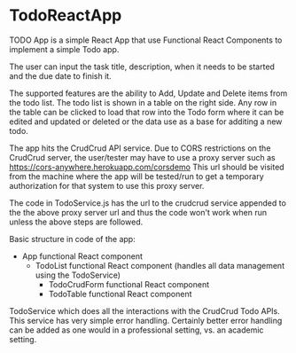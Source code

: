 # TodoReactApp

TODO App is a simple React App that use Functional React Components to implement a simple Todo app.

The user can input the task title, description, when it needs to be started and the due date to finish it.

The supported features are the ability to Add, Update and Delete items from the todo list. The todo list is shown in a table on the right side. Any row in the table can be clicked to load that row into the Todo form where it can be edited and updated or deleted or the data use as a base for additing a new todo.

The app hits the CrudCrud API service. Due to CORS restrictions on the CrudCrud server, the user/tester may have to use a proxy server such as https://cors-anywhere.herokuapp.com/corsdemo This url should be visited from the machine where the app will be tested/run to get a temporary authorization for that system to use this proxy server.

The code in TodoService.js has the url to the crudcrud service appended to the the above proxy server url and thus the code won't work when run unless the above steps are followed.

Basic structure in code of the app:

* App functional React component
  * TodoList functional React component (handles all data management using the TodoService)
    * TodoCrudForm functional React component
    * TodoTable functional React component
      
TodoService which does all the interactions with the CrudCrud Todo APIs. This service has very simple error handling. Certainly better error handling can be added as one would in a professional setting, vs. an academic setting.

